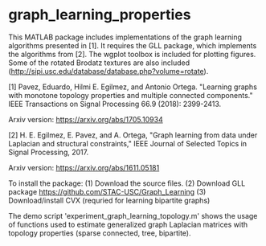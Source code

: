 # graph_learning_properties

This MATLAB package includes implementations of the graph learning algorithms presented in [1].
It requires the GLL package, which implements the algorithms from [2].
The wgplot toolbox is included for plotting figures.
Some of the rotated Brodatz textures are also included (http://sipi.usc.edu/database/database.php?volume=rotate).

[1] Pavez, Eduardo, Hilmi E. Egilmez, and Antonio Ortega. "Learning graphs with monotone topology properties and multiple connected components." IEEE Transactions on Signal Processing 66.9 (2018): 2399-2413.

Arxiv version: https://arxiv.org/abs/1705.10934


[2] H. E. Egilmez, E. Pavez, and A. Ortega, "Graph learning from data under Laplacian and structural constraints," IEEE Journal of Selected Topics in Signal Processing, 2017.
   
 Arxiv version: https://arxiv.org/abs/1611.05181


To install the package:
(1) Download the source files.
(2) Download GLL package https://github.com/STAC-USC/Graph_Learning
(3) Download/install CVX (requried for learning bipartite graphs)

The demo script 'experiment_graph_learning_topology.m' shows the usage of functions used to estimate generalized graph Laplacian matrices with topology properties (sparse connected, tree, bipartite).  




